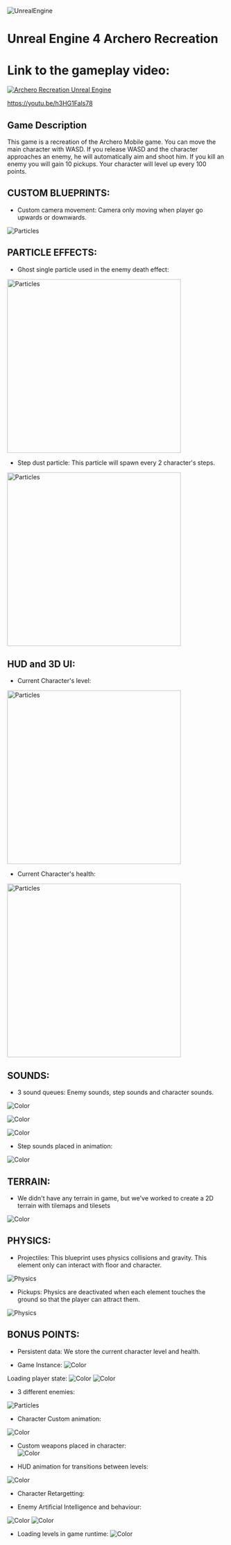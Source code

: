 ![UnrealEngine](https://img.shields.io/badge/Unreal%20Engine-Learning-red)
# Unreal Engine 4 Archero Recreation
# Link to the gameplay video: 


[![Archero Recreation Unreal Engine](https://img.youtube.com/vi/h3HG1Fals78/0.jpg)](https://youtu.be/h3HG1Fals78)

https://youtu.be/h3HG1Fals78

## Game Description
This game is a recreation of the Archero Mobile game. You can move the main character with WASD. If you release WASD and the character approaches an enemy, he will automatically aim and shoot him. If you kill an enemy you will gain 10 pickups. Your character will level up every 100 points.


## CUSTOM BLUEPRINTS:
- Custom camera movement: Camera only moving when player go upwards or downwards.

<img src="https://github.com/incodemon/Archero-recreation-in-UnrealEngine/blob/master/data/CustomCameraMovement.JPG" title="Particles">

## PARTICLE EFFECTS:
- Ghost single particle used in the enemy death effect:
 

<img src="https://github.com/incodemon/Archero-recreation-in-UnrealEngine/blob/master/data/Particle1.JPG" width="400" title="Particles">

 
- Step dust particle: This particle will spawn every 2 character's steps.
 

<img src="https://github.com/incodemon/Archero-recreation-in-UnrealEngine/blob/master/data/Particle2.JPG" width="400" title="Particles">
  
## HUD and 3D UI:

- Current Character's level:
<img src="https://github.com/incodemon/Archero-recreation-in-UnrealEngine/blob/master/data/HUD2.JPG" width="400" title="Particles">

- Current Character's health:
<img src="https://github.com/incodemon/Archero-recreation-in-UnrealEngine/blob/master/data/HUD.JPG" width="400" title="Particles">


## SOUNDS:
 
 - 3 sound queues: Enemy sounds, step sounds and character sounds.
 
![Color](https://github.com/incodemon/Archero-recreation-in-UnrealEngine/blob/master/data/Sounds1.JPG)
 
![Color](https://github.com/incodemon/Archero-recreation-in-UnrealEngine/blob/master/data/Sounds2.JPG)
 
![Color](https://github.com/incodemon/Archero-recreation-in-UnrealEngine/blob/master/data/Sounds3.JPG)
 
- Step sounds placed in animation:
 
![Color](https://github.com/incodemon/Archero-recreation-in-UnrealEngine/blob/master/data/SoundsSteps.JPG)
 
## TERRAIN:
- We didn't have any terrain in game, but we've worked to create a 2D terrain with tilemaps and tilesets
  
![Color](https://github.com/incodemon/Archero-recreation-in-UnrealEngine/blob/master/data/TileMap2.JPG)

## PHYSICS:
- Projectiles: This blueprint uses physics collisions and gravity. This element only can interact with floor and character.
  
![Physics]( https://github.com/incodemon/Archero-recreation-in-UnrealEngine/blob/master/data/Projectiles.gif)
 
- Pickups: Physics are deactivated when each element touches the ground so that the player can attract them.

![Physics](https://github.com/incodemon/Archero-recreation-in-UnrealEngine/blob/master/data/Physics.gif)
 
## BONUS POINTS:
- Persistent data: We store the current character level and health.
  
- Game Instance:
![Color](https://github.com/incodemon/Archero-recreation-in-UnrealEngine/blob/master/data/PersistentData_GI.JPG)

Loading player state:
![Color](https://github.com/incodemon/Archero-recreation-in-UnrealEngine/blob/master/data/PersistentData_LoadPlayerState.JPG)
![Color](https://github.com/incodemon/Archero-recreation-in-UnrealEngine/blob/master/data/PersistentData_LoadPlayerState_Init.JPG)

- 3 different enemies: 
  
<img src="https://github.com/incodemon/Archero-recreation-in-UnrealEngine/blob/master/data/Enemies.png" title="Particles">

  
- Character Custom animation:
  
![Color](https://github.com/incodemon/Archero-recreation-in-UnrealEngine/blob/master/data/CharacterAnimation.JPG)

- Custom weapons placed in character:  
![Color](https://github.com/incodemon/Archero-recreation-in-UnrealEngine/blob/master/data/CharacterWeapon.JPG)
   
- HUD animation for transitions between levels:
  
![Color]( https://github.com/incodemon/Archero-recreation-in-UnrealEngine/blob/master/data/transition.gif)
    
- Character Retargetting:
  
- Enemy Artificial Intelligence and behaviour:

![Color](https://github.com/incodemon/Archero-recreation-in-UnrealEngine/blob/master/data/Enemy%20Behaviour1.JPG)
![Color](https://github.com/incodemon/Archero-recreation-in-UnrealEngine/blob/master/data/EnemyAI.JPG)

- Loading levels in game runtime:
![Color](https://github.com/incodemon/Archero-recreation-in-UnrealEngine/blob/master/data/LoadLevelBP.JPG)

  
